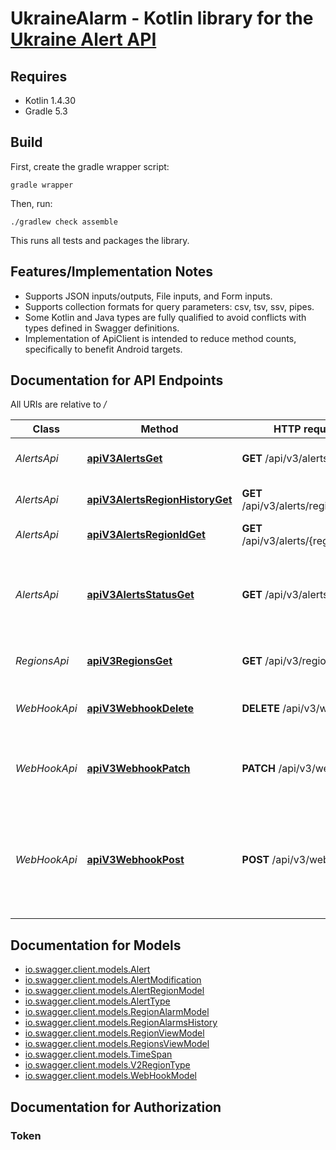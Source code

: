 # UkraineAlarm - Kotlin library for the [Ukraine Alert API](https://api.ukrainealarm.com/)

## Requires

* Kotlin 1.4.30
* Gradle 5.3

## Build

First, create the gradle wrapper script:

```
gradle wrapper
```

Then, run:

```
./gradlew check assemble
```

This runs all tests and packages the library.

## Features/Implementation Notes

* Supports JSON inputs/outputs, File inputs, and Form inputs.
* Supports collection formats for query parameters: csv, tsv, ssv, pipes.
* Some Kotlin and Java types are fully qualified to avoid conflicts with types defined in Swagger definitions.
* Implementation of ApiClient is intended to reduce method counts, specifically to benefit Android targets.

<a name="documentation-for-api-endpoints"></a>
## Documentation for API Endpoints

All URIs are relative to */*

Class | Method | HTTP request | Description
------------ | ------------- | ------------- | -------------
*AlertsApi* | [**apiV3AlertsGet**](docs/AlertsApi.md#apiv3alertsget) | **GET** /api/v3/alerts | Області, регіони та громади з тривогами
*AlertsApi* | [**apiV3AlertsRegionHistoryGet**](docs/AlertsApi.md#apiv3alertsregionhistoryget) | **GET** /api/v3/alerts/regionHistory | Отримати останніх 25 тривог регіону
*AlertsApi* | [**apiV3AlertsRegionIdGet**](docs/AlertsApi.md#apiv3alertsregionidget) | **GET** /api/v3/alerts/{regionId} | Статус області/регіону/громади
*AlertsApi* | [**apiV3AlertsStatusGet**](docs/AlertsApi.md#apiv3alertsstatusget) | **GET** /api/v3/alerts/status | Перевірка номеру останньої дії. Використовувати для перевірки необхідності оновлювати дані
*RegionsApi* | [**apiV3RegionsGet**](docs/RegionsApi.md#apiv3regionsget) | **GET** /api/v3/regions | Повертає список усіх областей, регіонів та міст
*WebHookApi* | [**apiV3WebhookDelete**](docs/WebHookApi.md#apiv3webhookdelete) | **DELETE** /api/v3/webhook | Відписка на WebHook про нові сирени та їх відбій
*WebHookApi* | [**apiV3WebhookPatch**](docs/WebHookApi.md#apiv3webhookpatch) | **PATCH** /api/v3/webhook | Оновлення WebHook посилання про нові сирени та їх відбій
*WebHookApi* | [**apiV3WebhookPost**](docs/WebHookApi.md#apiv3webhookpost) | **POST** /api/v3/webhook | Підписка на WebHook про нові сирени та їх відбій. У вебхукі відпрявляється подія тривоги/відбою (приклад в відповіді \"200\")

<a name="documentation-for-models"></a>
## Documentation for Models

 - [io.swagger.client.models.Alert](docs/Alert.md)
 - [io.swagger.client.models.AlertModification](docs/AlertModification.md)
 - [io.swagger.client.models.AlertRegionModel](docs/AlertRegionModel.md)
 - [io.swagger.client.models.AlertType](docs/AlertType.md)
 - [io.swagger.client.models.RegionAlarmModel](docs/RegionAlarmModel.md)
 - [io.swagger.client.models.RegionAlarmsHistory](docs/RegionAlarmsHistory.md)
 - [io.swagger.client.models.RegionViewModel](docs/RegionViewModel.md)
 - [io.swagger.client.models.RegionsViewModel](docs/RegionsViewModel.md)
 - [io.swagger.client.models.TimeSpan](docs/TimeSpan.md)
 - [io.swagger.client.models.V2RegionType](docs/V2RegionType.md)
 - [io.swagger.client.models.WebHookModel](docs/WebHookModel.md)

<a name="documentation-for-authorization"></a>
## Documentation for Authorization

<a name="Token"></a>
### Token



